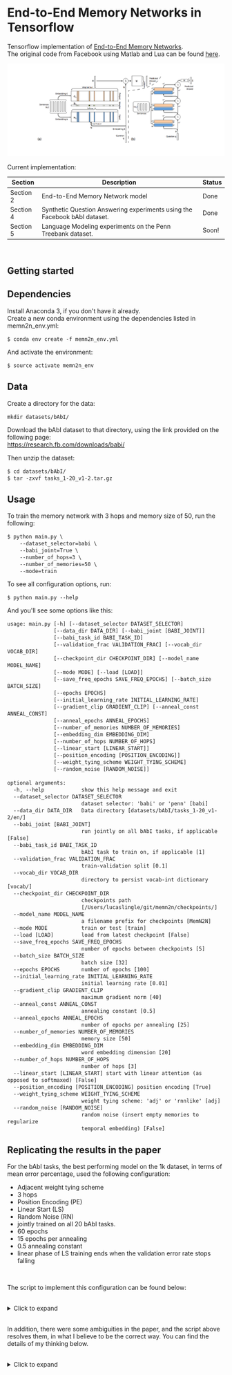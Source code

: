 End-to-End Memory Networks in Tensorflow
========================================
Tensorflow implementation of [End-to-End Memory Networks](https://arxiv.org/abs/1503.08895).<br>
The original code from Facebook using Matlab and Lua can be found [here](https://github.com/facebook/MemNN).<br>  

![alt tag](assets/memn2n_small.png?raw=true)

Current implementation:<br>  

| Section       | Description                                                                    | Status  |
| ------------- |--------------------------------------------------------------------------------| --------|
| Section 2     | End-to-End Memory Network model                                                | Done    |
| Section 4     | Synthetic Question Answering experiments using the Facebook bAbI dataset.      | Done    |
| Section 5     | Language Modeling experiments on the Penn Treebank dataset.                    | Soon!   |

<br>

Getting started
---------------

Dependencies
------------
Install Anaconda 3, if you don't have it already.<br>
Create a new conda environment using the dependencies listed in memn2n_env.yml:

```
$ conda env create -f memn2n_env.yml
```

And activate the environment:
```
$ source activate memn2n_env
```

Data
--------
Create a directory for the data:
```
mkdir datasets/bAbI/
```

Download the bAbI dataset to that directory, using the link provided on the following page:<br>
https://research.fb.com/downloads/babi/
<br>

Then unzip the dataset:
```
$ cd datasets/bAbI/
$ tar -zxvf tasks_1-20_v1-2.tar.gz
```

Usage
-----

To train the memory network with 3 hops and memory size of 50, run the following:  
```
$ python main.py \
    --dataset_selector=babi \
    --babi_joint=True \
    --number_of_hops=3 \
    --number_of_memories=50 \
    --mode=train

```

To see all configuration options, run:  

```
$ python main.py --help
```

And you'll see some options like this:
```
usage: main.py [-h] [--dataset_selector DATASET_SELECTOR]
               [--data_dir DATA_DIR] [--babi_joint [BABI_JOINT]]
               [--babi_task_id BABI_TASK_ID]
               [--validation_frac VALIDATION_FRAC] [--vocab_dir VOCAB_DIR]
               [--checkpoint_dir CHECKPOINT_DIR] [--model_name MODEL_NAME]
               [--mode MODE] [--load [LOAD]]
               [--save_freq_epochs SAVE_FREQ_EPOCHS] [--batch_size BATCH_SIZE]
               [--epochs EPOCHS]
               [--initial_learning_rate INITIAL_LEARNING_RATE]
               [--gradient_clip GRADIENT_CLIP] [--anneal_const ANNEAL_CONST]
               [--anneal_epochs ANNEAL_EPOCHS]
               [--number_of_memories NUMBER_OF_MEMORIES]
               [--embedding_dim EMBEDDING_DIM]
               [--number_of_hops NUMBER_OF_HOPS]
               [--linear_start [LINEAR_START]]
               [--position_encoding [POSITION_ENCODING]]
               [--weight_tying_scheme WEIGHT_TYING_SCHEME]
               [--random_noise [RANDOM_NOISE]]

optional arguments:
  -h, --help            show this help message and exit
  --dataset_selector DATASET_SELECTOR
                        dataset selector: 'babi' or 'penn' [babi]
  --data_dir DATA_DIR   Data directory [datasets/bAbI/tasks_1-20_v1-2/en/]
  --babi_joint [BABI_JOINT]
                        run jointly on all bAbI tasks, if applicable [False]
  --babi_task_id BABI_TASK_ID
                        bAbI task to train on, if applicable [1]
  --validation_frac VALIDATION_FRAC
                        train-validation split [0.1]
  --vocab_dir VOCAB_DIR
                        directory to persist vocab-int dictionary [vocab/]
  --checkpoint_dir CHECKPOINT_DIR
                        checkpoints path
                        [/Users/lucaslingle/git/memn2n/checkpoints/]
  --model_name MODEL_NAME
                        a filename prefix for checkpoints [MemN2N]
  --mode MODE           train or test [train]
  --load [LOAD]         load from latest checkpoint [False]
  --save_freq_epochs SAVE_FREQ_EPOCHS
                        number of epochs between checkpoints [5]
  --batch_size BATCH_SIZE
                        batch size [32]
  --epochs EPOCHS       number of epochs [100]
  --initial_learning_rate INITIAL_LEARNING_RATE
                        initial learning rate [0.01]
  --gradient_clip GRADIENT_CLIP
                        maximum gradient norm [40]
  --anneal_const ANNEAL_CONST
                        annealing constant [0.5]
  --anneal_epochs ANNEAL_EPOCHS
                        number of epochs per annealing [25]
  --number_of_memories NUMBER_OF_MEMORIES
                        memory size [50]
  --embedding_dim EMBEDDING_DIM
                        word embedding dimension [20]
  --number_of_hops NUMBER_OF_HOPS
                        number of hops [3]
  --linear_start [LINEAR_START] start with linear attention (as opposed to softmaxed) [False]
  --position_encoding [POSITION_ENCODING] position encoding [True]
  --weight_tying_scheme WEIGHT_TYING_SCHEME
                        weight tying scheme: 'adj' or 'rnnlike' [adj]
  --random_noise [RANDOM_NOISE]
                        random noise (insert empty memories to regularize
                        temporal embedding) [False]

```

Replicating the results in the paper
------------------------------------

For the bAbI tasks, the best performing model on the 1k dataset, in terms of mean error percentage, used the following configuration:  

- Adjacent weight tying scheme
- 3 hops
- Position Encoding (PE)
- Linear Start (LS)
- Random Noise (RN)
- jointly trained on all 20 bAbI tasks. 
- 60 epochs
- 15 epochs per annealing
- 0.5 annealing constant
- linear phase of LS training ends when the validation error rate stops falling 
<br>

The script to implement this configuration can be found below:  
<br>

<details>
  <summary>Click to expand</summary>

```
# linear start component

python main.py \
  --dataset_selector=babi \
  --data_dir=datasets/bAbI/tasks_1-20_v1-2/en/ \
  --babi_joint=True \
  --position_encoding=True \
  --linear_start=True \
  --initial_learning_rate=0.005 \
  --random_noise=True \
  --epochs=20 \
  --embedding_dim=50 \
  --anneal_epochs=15 \
  --model_name=MemN2N_bAbI_joint_adj_3hop_pe_ls_rn \
  --mode=train \
  --load=False

# after this runs, run the training with softmaxes reintroduced:

python main.py \
  --dataset_selector=babi \
  --data_dir=datasets/bAbI/tasks_1-20_v1-2/en/ \
  --babi_joint=True \
  --position_encoding=True \
  --linear_start=False \
  --initial_learning_rate=0.01 \
  --random_noise=True \
  --epochs=40 \
  --embedding_dim=50 \
  --anneal_epochs=15 \
  --model_name=MemN2N_bAbI_joint_adj_3hop_pe_ls_rn \
  --mode=train \
  --load=True

# and test on the joint bAbI tasks by running

python main.py \
  --dataset_selector=babi \
  --data_dir=datasets/bAbI/tasks_1-20_v1-2/en/ \
  --babi_joint=True \
  --position_encoding=True \
  --linear_start=False \
  --random_noise=False \
  --embedding_dim=50 \
  --model_name=MemN2N_bAbI_joint_adj_3hop_pe_ls_rn \
  --mode=test \
  --load=True
```
</details>
<br>


In addition, there were some ambiguities in the paper, and the script above resolves them, in what I believe to be the correct way. 
You can find the details of my thinking below.  
<br>

<details>
  <summary>Click to expand</summary>

```

1. - Ambiguity: 
     What is the frequency that the validation error rate should be checked, when deciding when to end the linear phase. 

   - Resolution: 
     I checked after every epoch. Empirically, I have found that 20 epochs works fairly well for the linear phase of LS training.

2. - Ambiguity: 
     The paper asserts, without any caveats, that they use an initial learning rate of 0.01. 
     The paper asserts later on that during the linear training phase of LS training, the initial learning rate is 0.005. 
     What learning rate is used during the softmax phase of LS training? 
     Is it the annealed value from the linear training phase, or is it 0.01?

   - Resolution: 
     Empirically, I have found that the softmax training phase of LS training requires a higher learning rate than the annealed rate from the linear training phase.
     In addition, Facebook's official implementation appears to use a separate learning rate for the softmax training phase of LS training.
     I have therefore opted to use an initial learning rate of 0.01 during the softmax training phase of LS training.

3. - Ambiguity:
     Regarding random noise training, what is meant by "10% of empty memories"? 
   - Resolution:
     Based on Facebook's official implementation, it appears to mean that the number of empty memories to be interspersed should be 10% of the number of nonempty memories. 
     It does not mean 10% of the total number of empty memories. 

4. - Ambiguity:
     The random noise must be interspersed uniformly throughout the nonempty memories, but must be capped at exactly 10% of the number of nonempties. 
     How best to do this? 
   - Resolution:
     Facebook's official implementation achieves this by using a random permutation to generate the target memory locations of the nonempty memories. 
     This can be done in a manner that preserves the original order of the nonempty memories. This implementation follows the same approach. 
```
</details>

